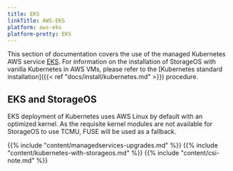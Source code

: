 ```yaml
---
title: EKS
linkTitle: AWS-EKS
platform: aws-eks
platform-pretty: EKS
---
```


This section of documentation covers the use of the managed Kubernetes AWS
service [EKS](https://aws.amazon.com/eks/). For information on the installation
of StorageOS with vanilla Kubernetes in AWS VMs, please refer to the
[Kubernetes standard installation]({{< ref
"docs/install/kubernetes.md" >}}) procedure.

## EKS and StorageOS

EKS deployment of Kubernetes uses AWS Linux by default with an optimized
kernel. As the requisite kernel modules are not available for StorageOS to use
TCMU, FUSE will be used as a fallback.

{{% include "content/managedservices-upgrades.md" %}}
{{% include "content/kubernetes-with-storageos.md" %}}
{{% include "content/csi-note.md" %}}
